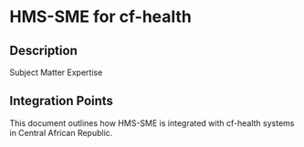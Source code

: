 # HMS-SME for cf-health

## Description

Subject Matter Expertise

## Integration Points

This document outlines how HMS-SME is integrated with cf-health systems in Central African Republic.
